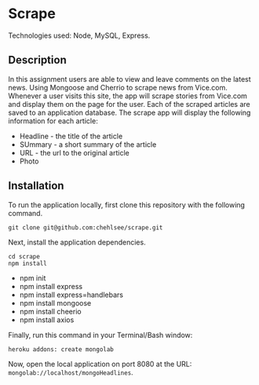 # Scrape 
Technologies used: Node, MySQL, Express.

## Description
In this assignment users are able to view and leave comments on the latest news. Using Mongoose and Cherrio to scrape news from Vice.com. Whenever a user visits this site, the app will scrape stories from Vice.com and display them on the page for the user. Each of the scraped articles are saved to an application database. The scrape app will display the following information for each article:
  * Headline - the title of the article
  * SUmmary - a short summary of the article
  * URL - the url to the original article
  * Photo

## Installation

To run the application locally, first clone this repository with the following command.

	git clone git@github.com:chehlsee/scrape.git
	
Next, install the application dependencies.

	cd scrape
	npm install
  
  * npm init
  * npm install express
  * npm install express=handlebars
  * npm install mongoose
  * npm install cheerio
  * npm install axios
	
Finally, run this command in your Terminal/Bash window:

	heroku addons: create mongolab
	
Now, open the local application on port 8080 at the URL: `mongolab://localhost/mongoHeadlines`.
